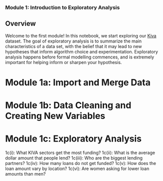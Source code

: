 ### Module 1: Introduction to Exploratory Analysis

## Overview

Welcome to the first module! In this notebook, we start exploring our [Kiva](https://www.kiva.org/) dataset. The goal of exploratory analysis is to summarize the main characteristics of a data set, with the belief that it may lead to new hypotheses that inform algorithm choice and experimentation. Exploratory analysis happens before formal modelling commences, and is extremely important for helping inform or sharpen your hypothesis.

# Module 1a: Import and Merge Data

# Module 1b: Data Cleaning and Creating New Variables

# Module 1c: Exploratory Analysis

1c(i): What KIVA sectors get the most funding?
1c(ii): What is the average dollar amount that people lend?
1c(iii): Who are the biggest lending partners?
1c(iv): How many loans do not get funded?
1c(v): How does the loan amount vary by location?
1c(vi): Are women asking for lower loan amounts than men?